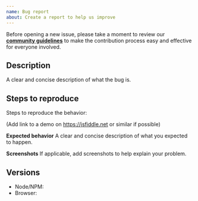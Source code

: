 ```yaml
---
name: Bug report
about: Create a report to help us improve
---
```


Before opening a new issue, please take a moment to review our [**community guidelines**](https://github.com/faeldon/philippines-psgc-shapefiles/blob/master/.github/CONTRIBUTING.md) to make the contribution process easy and effective for everyone involved.

## Description
A clear and concise description of what the bug is.

## Steps to reproduce
Steps to reproduce the behavior:

(Add link to a demo on https://jsfiddle.net or similar if possible)

**Expected behavior**
A clear and concise description of what you expected to happen.

**Screenshots**
If applicable, add screenshots to help explain your problem.

## Versions

- Node/NPM:
- Browser:
